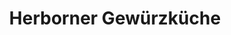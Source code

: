 ---
title: "Herborner Gewürzküche"
url: /herborn/herborner-gewuerzkueche-schoenbacher-hauptstrasse/
shop: Gewürze
---